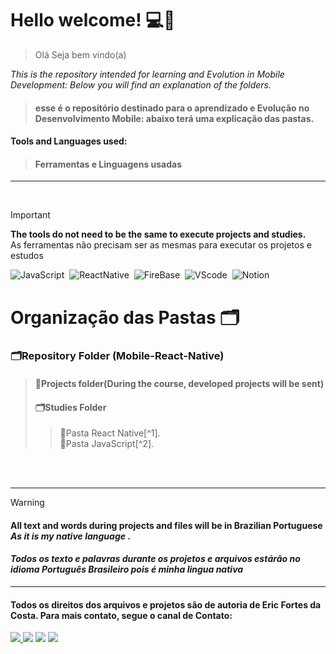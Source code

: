 
# Hello welcome! 💻📱
> Olá Seja bem vindo(a)

*This is the repository intended for learning and Evolution in Mobile Development:
Below you will find an explanation of the folders.* 
>####  esse é o repositório destinado para o aprendizado e Evolução no Desenvolvimento Mobile: abaixo terá uma explicação das pastas.

#### Tools and Languages ​​used:
>#### Ferramentas e Linguagens usadas
<hr>
<br/>

> [!IMPORTANT]
> **The tools do not need to be the same to execute projects and studies.** <br>
> As ferramentas não precisam ser as mesmas para executar os projetos e estudos

![JavaScript](https://img.shields.io/badge/JavaScript-F7DF1E?style=for-the-badge&logo=javascript&logoColor=black)&nbsp;
![ReactNative](https://img.shields.io/badge/React_Native-20232A?style=for-the-badge&logo=react&logoColor=61DAFB)&nbsp;
![FireBase](https://img.shields.io/badge/FireBase-red?style=for-the-badge&logo=FireBase&logoColor=white)&nbsp;
![VScode](https://img.shields.io/badge/vscode-4285F4?style=for-the-badge&logo=vscode&logoColor=white)&nbsp;
![Notion](https://img.shields.io/badge/Notion-000000?style=for-the-badge&logo=notion&logoColor=white)&nbsp;

# Organização das Pastas 🗂
### 🗂Repository Folder (Mobile-React-Native)<br/>
>#### 📂Projects folder(During the course, developed projects will be sent)<br/>                                          
>#### 🗂Studies Folder<br/>
>>📁Pasta React Native[^1].<br/>
>>📂Pasta JavaScript[^2].<br/>

<br>
<br>
<hr>

> [!WARNING]
> #### All text and words during projects and files will be in Brazilian Portuguese *As it is my native language* .
> #### *Todos os texto e palavras durante os projetos e arquivos estárão no idioma Português Brasileiro pois é minha lingua nativa*

___
#### Todos os direitos dos arquivos e projetos são de autoria de Eric Fortes da Costa. Para mais contato, segue o canal de Contato:<br>
<div> 
<a href="https://www.instagram.com/ericfortesdev/" target="_blank"><img src="https://img.shields.io/badge/-Instagram-%23E4405F?style=for-the-badge&logo=instagram&logoColor=white">
</a>
<a href = "mailto:ericcostaf.w@gmail.com?subject=&body="> <img src="https://img.shields.io/badge/-Gmail-%23333?style=for-the-badge&logo=gmail&logoColor=white" target="_blank"></a>
<a href="https://www.linkedin.com/in/ericcostaw/" target="_blank"><img src="https://img.shields.io/badge/-LinkedIn-%230077B5?style=for-the-badge&logo=linkedin&logoColor=white"  target="_blank"></a> 
<a href="https://portifolioericcosta.netlify.app/" target="_blank"><img src="https://img.shields.io/badge/Portifólio-39457E?logo=git&logoColor=white&style=for-the-badge"  target="_blank"></a> 
</div>&nbsp;&nbsp;
